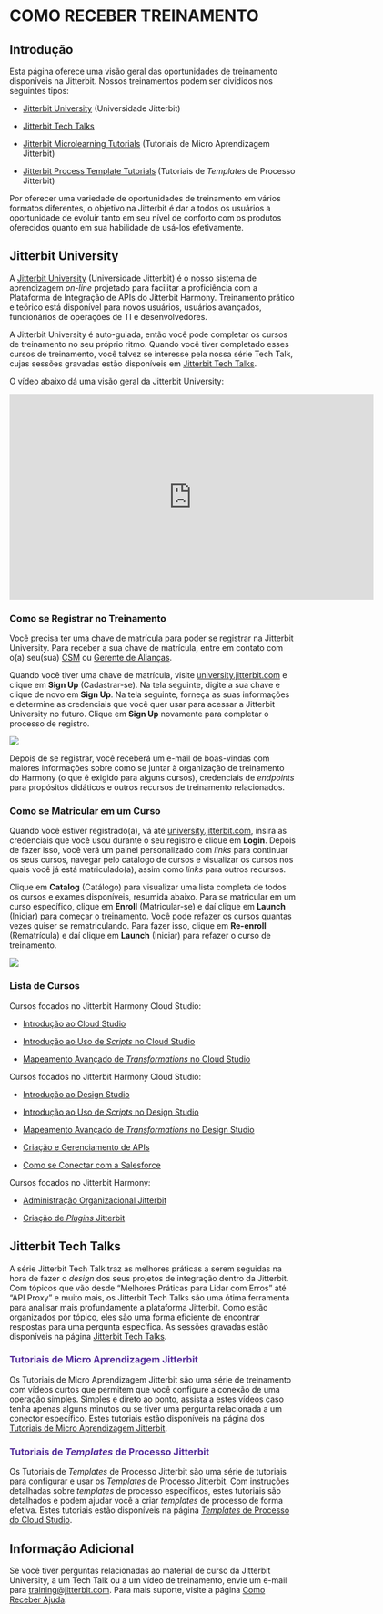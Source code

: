 # COMO RECEBER TREINAMENTO

[//]: # (This is a translation of Version 42, published on January 27, 2022.)

## Introdução

Esta página oferece uma visão geral das oportunidades de treinamento
disponíveis na Jitterbit. Nossos treinamentos podem ser divididos nos
seguintes tipos:

-   [Jitterbit University](#GettingTraining-jitterbit-university) (Universidade Jitterbit)

-   [Jitterbit Tech Talks](#GettingTraining-jitterbit-tech-talks)

-   [Jitterbit Microlearning Tutorials](#GettingTraining-jitterbit-microlearning-tutorials) (Tutoriais de Micro
    Aprendizagem Jitterbit)

-   [Jitterbit Process Template Tutorials](#GettingTraining-jitterbit-process-template-tutorials) (Tutoriais de
    *Templates* de Processo Jitterbit)

Por oferecer uma variedade de oportunidades de treinamento em vários
formatos diferentes, o objetivo na Jitterbit é dar a todos os usuários a
oportunidade de evoluir tanto em seu nível de conforto com os produtos
oferecidos quanto em sua habilidade de usá-los efetivamente.


## Jitterbit University

A <a href="https://university.jitterbit.com/" class="external-link"
rel="nofollow">Jitterbit University</a> (Universidade Jitterbit) é o nosso sistema
de aprendizagem *on-line* projetado para facilitar a proficiência com a
Plataforma de Integração de APIs do Jitterbit Harmony. Treinamento
prático e teórico está disponível para novos usuários, usuários
avançados, funcionários de operações de TI e desenvolvedores.

A Jitterbit University é auto-guiada, então você pode completar os
cursos de treinamento no seu próprio ritmo. Quando você tiver completado
esses cursos de treinamento, você talvez se interesse pela nossa série
Tech Talk, cujas sessões gravadas estão disponíveis em
[Jitterbit Tech Talks](https://success.jitterbit.com/display/DOC/Jitterbit+Tech+Talks).

O vídeo abaixo dá uma visão geral da Jitterbit University:

<iframe src="https://player.vimeo.com/video/366515738" width="640" height="361" frameborder="0" webkitallowfullscreen="" mozallowfullscreen="" allowfullscreen=""></iframe>

### Como se Registrar no Treinamento

Você precisa ter uma chave de matrícula para poder se registrar na
Jitterbit University. Para receber a sua chave de matrícula, entre em
contato com o(a) seu(sua) <a href="mailto:success@jitterbit.com" class="external-link"
rel="nofollow">CSM<a> ou <a href="mailto:alliances@jitterbit.com" class="external-link"
rel="nofollow">Gerente de Alianças</a>.

Quando você tiver uma chave de matrícula, visite
<a href="https://university.jitterbit.com/" class="external-link"
rel="nofollow">university.jitterbit.com</a> e clique em **Sign Up** (Cadastrar-se).
Na tela seguinte, digite a sua chave e clique de novo em **Sign Up**. Na
tela seguinte, forneça as suas informações e determine as credenciais
que você quer usar para acessar a Jitterbit University no futuro. Clique
em **Sign Up** novamente para completar o processo de registro.

<span class="confluence-embedded-file-wrapper"><img
src="https://success.jitterbit.com/download/attachments/87524647/signup_button.png?version=2&amp;modificationDate=1564054515966&amp;api=v2"
class="confluence-embedded-image"
data-image-src="https://success.jitterbit.com/download/attachments/87524647/signup_button.png?version=2&amp;modificationDate=1564054515966&amp;api=v2"
data-unresolved-comment-count="0" data-linked-resource-id="97814126"
data-linked-resource-version="2" data-linked-resource-type="attachment"
data-linked-resource-default-alias="signup_button.png"
data-base-url="https://success.jitterbit.com"
data-linked-resource-content-type="image/png"
data-linked-resource-container-id="87524647"
data-linked-resource-container-version="42" /></span>

Depois de se registrar, você receberá um e-mail de boas-vindas com
maiores informações sobre como se juntar à organização de treinamento do
Harmony (o que é exigido para alguns cursos), credenciais de *endpoints*
para propósitos didáticos e outros recursos de treinamento relacionados.

### Como se Matricular em um Curso

Quando você estiver registrado(a), vá até
<a href="https://university.jitterbit.com/" class="external-link"
rel="nofollow">university.jitterbit.com</a>, insira as credenciais que você usou
durante o seu registro e clique em **Login**. Depois de fazer isso, você
verá um painel personalizado com *links* para continuar os seus cursos,
navegar pelo catálogo de cursos e visualizar os cursos nos quais você já
está matriculado(a), assim como *links* para outros recursos.

Clique em **Catalog** (Catálogo) para visualizar uma lista completa de
todos os cursos e exames disponíveis, resumida abaixo. Para se
matricular em um curso específico, clique em **Enroll** (Matricular-se)
e daí clique em **Launch** (Iniciar) para começar o treinamento. Você
pode refazer os cursos quantas vezes quiser se rematriculando. Para
fazer isso, clique em **Re-enroll** (Rematrícula) e daí clique em
**Launch** (Iniciar) para refazer o curso de treinamento.

<span class="confluence-embedded-file-wrapper"><img
src="https://success.jitterbit.com/download/attachments/87524647/Jitterbit%20University%20Catalog.png?version=1&amp;modificationDate=1629315225012&amp;api=v2"
class="confluence-embedded-image"
data-image-src="https://success.jitterbit.com/download/attachments/87524647/Jitterbit%20University%20Catalog.png?version=1&amp;modificationDate=1629315225012&amp;api=v2"
data-unresolved-comment-count="0" data-linked-resource-id="127449470"
data-linked-resource-version="1" data-linked-resource-type="attachment"
data-linked-resource-default-alias="Jitterbit University Catalog.png"
data-base-url="https://success.jitterbit.com"
data-linked-resource-content-type="image/png"
data-linked-resource-container-id="87524647"
data-linked-resource-container-version="42" /></span>

### Lista de Cursos

Cursos focados no Jitterbit Harmony Cloud Studio:

-   [Introdução ao Cloud Studio](https://success.jitterbit.com/display/DOC/Introduction+to+the+Jitterbit+Harmony+Cloud+Studio)

-   [Introdução ao Uso de *Scripts* no Cloud Studio](https://success.jitterbit.com/display/DOC/Introduction+to+Scripting+in+Cloud+Studio)

-   [Mapeamento Avançado de *Transformations* no Cloud Studio](https://success.jitterbit.com/display/DOC/Advanced+Transformation+Mappings+in+Cloud+Studio)

Cursos focados no Jitterbit Harmony Cloud Studio:

-   [Introdução ao Design Studio](https://success.jitterbit.com/display/DOC/Introduction+to+Design+Studio)

-   [Introdução ao Uso de *Scripts* no Design Studio](https://success.jitterbit.com/display/DOC/Introduction+to+Scripting+in+Design+Studio)

-   [Mapeamento Avançado de *Transformations* no Design Studio](https://success.jitterbit.com/display/DOC/Advanced+Transformation+Mappings+in+Design+Studio)

-   [Criação e Gerenciamento de APIs](https://success.jitterbit.com/display/DOC/API+Creation+and+Management+Training+Course)

-   [Como se Conectar com a Salesforce](https://success.jitterbit.com/display/DOC/Connecting+to+Salesforce)

Cursos focados no Jitterbit Harmony:

-   [Administração Organizacional Jitterbit](https://success.jitterbit.com/display/DOC/Jitterbit+Organizational+Administration)

-   [Criação de *Plugins* Jitterbit](https://success.jitterbit.com/display/DOC/Jitterbit+Plugin+Creation)


## <span id="GettingTraining-jitterbit-tech-talks" class="confluence-anchor-link conf-macro output-inline" hasbody="false" macro-name="anchor"> </span>Jitterbit Tech Talks

A série Jitterbit Tech Talk traz as melhores práticas a serem seguidas
na hora de fazer o *design* dos seus projetos de integração dentro da
Jitterbit. Com tópicos que vão desde “Melhores Práticas para Lidar com
Erros” até “API Proxy” e muito mais, os Jitterbit Tech Talks são uma
ótima ferramenta para analisar mais profundamente a plataforma
Jitterbit. Como estão organizados por tópico, eles são uma forma
eficiente de encontrar respostas para uma pergunta específica. As
sessões gravadas estão disponíveis na página <a href="https://success.jitterbit.com/display/DOC/Jitterbit+Tech+Talks"
rel="nofollow">Jitterbit Tech
Talks</a>.

### <span style="color: rgb(85,46,155);"> <span id="GettingTraining-jitterbit-microlearning-tutorials" class="confluence-anchor-link conf-macro output-inline" hasbody="false" macro-name="anchor"> </span>Tutoriais de Micro Aprendizagem Jitterbit

Os Tutoriais de Micro Aprendizagem Jitterbit são uma série de
treinamento com vídeos curtos que permitem que você configure a conexão
de uma operação simples. Simples e direto ao ponto, assista a estes
vídeos caso tenha apenas alguns minutos ou se tiver uma pergunta
relacionada a um conector específico. Estes tutoriais estão disponíveis
na página dos [Tutoriais de Micro Aprendizagem Jitterbit](https://success.jitterbit.com/display/DOC/Jitterbit+Microlearning+Tutorials).

### <span style="color: rgb(85,46,155);"> <span id="GettingTraining-jitterbit-process-template-tutorials" class="confluence-anchor-link conf-macro output-inline" hasbody="false" macro-name="anchor"> </span>Tutoriais de *Templates* de Processo Jitterbit

Os Tutoriais de *Templates* de Processo Jitterbit são uma série de
tutoriais para configurar e usar os *Templates* de Processo Jitterbit.
Com instruções detalhadas sobre *templates* de processo específicos,
estes tutoriais são detalhados e podem ajudar você a criar *templates*
de processo de forma efetiva. Estes tutoriais estão disponíveis na
página [*Templates* de Processo do Cloud Studio](https://success.jitterbit.com/display/CS/Cloud+Studio+Process+Templates).


## Informação Adicional

Se você tiver perguntas relacionadas ao material de curso da Jitterbit
University, a um Tech Talk ou a um vídeo de treinamento, envie um e-mail
para [training@jitterbit.com](mailto:training@jitterbit.com).
Para mais suporte, visite a página <a href="https://success.jitterbit.com/display/DOC/Getting+Support"
rel="nofollow">Como Receber Ajuda</a>.

